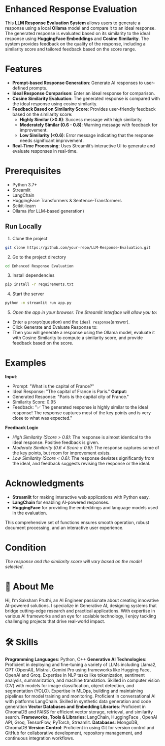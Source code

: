 
# Enhanced Response Evaluation
This **LLM Response Evaluation System** allows users to generate a response using a local **Ollama** model and compare it to an ideal response. The generated response is evaluated based on its similarity to the ideal response using **HuggingFace Embeddings** and **Cosine Similarity**. The system provides feedback on the quality of the response, including a similarity score and tailored feedback based on the score range.

# Features

- **Prompt-based Response Generation**: Generate AI responses to user-defined prompts.
- **Ideal Response Comparison**: Enter an ideal response for comparison.
- **Cosine Similarity Evaluation**: The generated response is compared with the ideal response using cosine similarity.
- **Feedback Based on Similarity Score**: Provides user-friendly feedback based on the similarity score:
  - **Highly Similar (>0.8)**: Success message with high similarity.
  - **Moderately Similar (0.6 - 0.8)**: Warning message with feedback for improvement.
  - **Low Similarity (<0.6)**: Error message indicating that the response needs significant improvement.
- **Real-Time Processing**: Uses Streamlit’s interactive UI to generate and evaluate responses in real-time.

# Prerequisites

- Python 3.7+
- Streamlit
- LangChain
- HuggingFace Transformers & Sentence-Transformers
- Scikit-learn
- Ollama (for LLM-based generation)
## Run Locally

1. Clone the project

```bash
git clone https://github.com/your-repo/LLM-Response-Evaluation.git
```

2. Go to the project directory

```bash
cd Enhanced Response Evaluation
```

3. Install dependencies

```bash
pip install -r requirements.txt
```

4. Start the server

```bash
python -m streamlit run app.py
```

5. *Open the app in your browser. The Streamlit interface will allow you to*:

- Enter a `prompt`(question) and the `ideal response`(answer).
- Click Generate and Evaluate Response to:
- Then you will generate a response using the Ollama model, evaluate it with Cosine Similarity to compute a similarity score, and provide feedback based on the score.



# Examples

 **Input**:
- Prompt: "What is the capital of France?"
- Ideal Response: "The capital of France is Paris."
**Output**:
- Generated Response: "Paris is the capital city of France."
- Similarity Score: 0.95
- Feedback: "✅ The generated response is highly similar to the ideal response! The response captures most of the key points and is very close to what was expected."

**Feedback Logic**
- *High Similarity (Score > 0.8)*: The response is almost identical to the ideal response. Positive feedback is given.
- *Moderate Similarity (0.6 ≤ Score ≤ 0.8)*: The response captures some of the key points, but room for improvement exists.
- *Low Similarity (Score < 0.6)*: The response deviates significantly from the ideal, and feedback suggests revising the response or the ideal.


# Acknowledgments

- **Streamlit** for making interactive web applications with Python easy.
- **LangChain** for enabling AI-powered responses.
- **HuggingFace** for providing the embeddings and language models used in the evaluation.

This comprehensive set of functions ensures smooth operation, robust document processing, and an interactive user experience.

# Condition
  *The response and the similarity score will vary based on the model selected*.

# 🚀 About Me
Hi, I’m Saksham Pruthi, an AI Engineer passionate about creating innovative AI-powered solutions. I specialize in Generative AI, designing systems that bridge cutting-edge research and practical applications. With expertise in various AI frameworks and an eye for scalable technology, I enjoy tackling challenging projects that drive real-world impact.

# 🛠 Skills
**Programming Languages**: Python, C++
**Generative AI Technologies**: Proficient in deploying and fine-tuning a variety of LLMs including Llama2, GPT (OpenAI), Mistral, Gemini Pro using frameworks like Hugging Face, OpenAI and Groq. Expertise in NLP tasks like tokenization, sentiment analysis, summarization, and machine translation. Skilled in computer vision (CV) with models for image classification, object detection, and segmentation (YOLO). Expertise in MLOps, building and maintaining pipelines for model training and monitoring. Proficient in conversational AI with platforms LangChain. Skilled in synthetic data generation and code generation
**Vector Databases and Embedding Libraries**: Proficient in ChromaDB and FAISS for efficient vector storage, retrieval, and similarity search.
**Frameworks, Tools & Libraries**: LangChain, HuggingFace , OpenAI API, Groq, TensorFlow, PyTorch, Streamlit.
**Databases**: MongoDB, ChromaDB
**Version Control**: Proficient in using Git for version control and GitHub for collaborative development, repository management, and continuous integration workflows.
